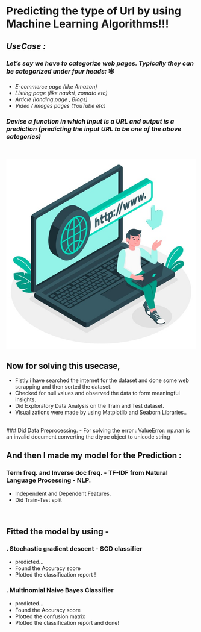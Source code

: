 # Predicting the type of Url by using Machine Learning Algorithms!!!

## _UseCase :_
### _Let’s say we have to categorize web pages. Typically they can be categorized under four heads:_ 🕸️
- _E-commerce page (like Amazon)_
- _Listing page (like naukri, zomato etc)_
- _Article (landing page , Blogs)_
- _Video / images pages (YouTube etc)_
### _Devise a function in which input is a URL and output is a prediction (predicting the input URL to be one of the above categories)_
<br> <br> 
![image](https://github.com/prateekagr21/Classification-of-websites/blob/main/urlimg.jpg)
## Now for solving this usecase,
- Fistly i have searched the internet for the dataset and done some web scrapping and then sorted the dataset.
- Checked for null values and observed the data to form meaningful insights.
- Did Exploratory Data Analysis on the Train and Test dataset.
- Visualizations were made by using Matplotlib and Seaborn Libraries..
<br> 
### Did Data Preprocessing.
- For solving the error : ValueError: np.nan is an invalid document converting the dtype object to unicode string


## And then I made my model for the Prediction :
### Term freq. and Inverse doc freq. - TF-IDF from Natural Language Processing - NLP.
- Independent and Dependent Features.
- Did Train-Test split<br> <br> <br>


## Fitted the model by using - 
### . Stochastic gradient descent - SGD classifier
- predicted...
- Found the Accuracy score
- Plotted the classification report !

### . Multinomial Naive Bayes Classifier
- predicted...
- Found the Accuracy score
- Plotted the confusion matrix
- Plotted the classification report
and done!





